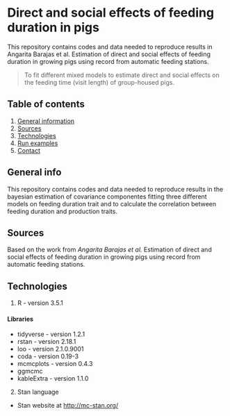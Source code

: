 # Direct and social effects of feeding duration in pigs 
This repository contains codes and data needed to reproduce results in Angarita Barajas et al. Estimation of direct and social effects of feeding duration in growing pigs using   record from automatic feeding stations.

> To fit different mixed models to estimate direct and social effects on the feeding time (visit length) of group-housed pigs.

## Table of contents
1. [General information](#general-information)
2. [Sources](#sources)
3. [Technologies](#technologies)
4. [Run examples](#examples)
5. [Contact](#contact)

## General info
This repository contains codes and data needed to reproduce results in the bayesian estimation of covariance componentes fitting
 three different models on feeding duration trait and to calculate the correlation between feeding duration and production traits.

## Sources
 Based on the work from *Angarita Barajas et al.* Estimation of direct and social effects of feeding duration in growing pigs using
  record from automatic feeding stations.

## Technologies
1. R - version 3.5.1

#### Libraries
* tidyverse - version 1.2.1
* rstan - version 2.18.1
* loo - version 2.1.0.9001
* coda - version 0.19-3
* mcmcplots - version 0.4.3
* ggmcmc
* kableExtra - version 1.1.0

2. Stan language

* Stan website at http://mc-stan.org/

